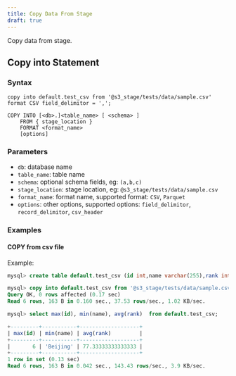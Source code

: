 ```yaml
---
title: Copy Data From Stage
draft: true
---
```


Copy data from stage.

## Copy into Statement
### Syntax

```
copy into default.test_csv from '@s3_stage/tests/data/sample.csv' format CSV field_delimitor = ',';

COPY INTO [<db>.]<table_name> [ <schema> ]
    FROM { stage_location }
    FORMAT <format_name>
    [options]
```

### Parameters

  * `db`: database name
  * `table_name`: table name
  * `schema`: optional schema fields, eg:  `(a,b,c)`
  * `stage_location`: stage location, eg:  `@s3_stage/tests/data/sample.csv`
  * `format_name`: format name, supported format:  `CSV`, `Parquet`
  * `options`: other options, supported options:  `field_delimitor`, `record_delimitor`, `csv_header`


### Examples

#### COPY from csv file

Example:
```sql
mysql> create table default.test_csv (id int,name varchar(255),rank int);

mysql> copy into default.test_csv from '@s3_stage/tests/data/sample.csv' format CSV field_delimitor = ',';
Query OK, 0 rows affected (0.17 sec)
Read 6 rows, 163 B in 0.160 sec., 37.53 rows/sec., 1.02 KB/sec.

mysql> select max(id), min(name), avg(rank)  from default.test_csv;

+---------+-----------+-------------------+
| max(id) | min(name) | avg(rank)         |
+---------+-----------+-------------------+
|       6 | 'Beijing' | 77.33333333333333 |
+---------+-----------+-------------------+
1 row in set (0.13 sec)
Read 6 rows, 163 B in 0.042 sec., 143.43 rows/sec., 3.9 KB/sec.
```
